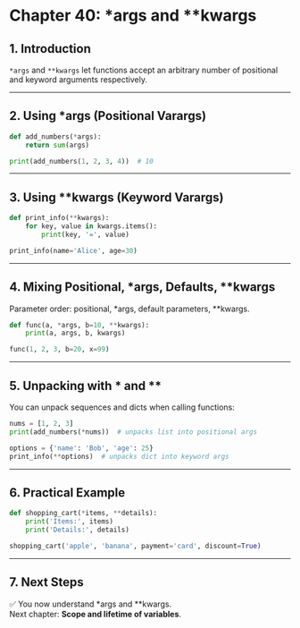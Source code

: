 # Chapter 40: *args and **kwargs

## 1. Introduction
`*args` and `**kwargs` let functions accept an arbitrary number of positional and keyword arguments respectively.

---

## 2. Using *args (Positional Varargs)
```python
def add_numbers(*args):
    return sum(args)

print(add_numbers(1, 2, 3, 4))  # 10
```

---

## 3. Using **kwargs (Keyword Varargs)
```python
def print_info(**kwargs):
    for key, value in kwargs.items():
        print(key, '=', value)

print_info(name='Alice', age=30)
```

---

## 4. Mixing Positional, *args, Defaults, **kwargs
Parameter order: positional, *args, default parameters, **kwargs.

```python
def func(a, *args, b=10, **kwargs):
    print(a, args, b, kwargs)

func(1, 2, 3, b=20, x=99)
```

---

## 5. Unpacking with * and **
You can unpack sequences and dicts when calling functions:

```python
nums = [1, 2, 3]
print(add_numbers(*nums))  # unpacks list into positional args

options = {'name': 'Bob', 'age': 25}
print_info(**options)  # unpacks dict into keyword args
```

---

## 6. Practical Example
```python
def shopping_cart(*items, **details):
    print('Items:', items)
    print('Details:', details)

shopping_cart('apple', 'banana', payment='card', discount=True)
```

---

## 7. Next Steps
✅ You now understand *args and **kwargs.  
Next chapter: **Scope and lifetime of variables**.
